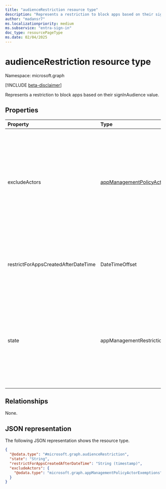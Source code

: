 ```yaml
---
title: "audienceRestriction resource type"
description: "Represents a restriction to block apps based on their signInAudience value."
author: "madansr7"
ms.localizationpriority: medium
ms.subservice: "entra-sign-in"
doc_type: resourcePageType
ms.date: 02/04/2025
---
```


# audienceRestriction resource type

Namespace: microsoft.graph

[!INCLUDE [beta-disclaimer](../../includes/beta-disclaimer.md)]

Represents a restriction to block apps based on their signInAudience value.

## Properties

| Property                            | Type                                                                                     | Description                                                                                                                                                                                                                          |
| :---------------------------------- | :--------------------------------------------------------------------------------------- | :----------------------------------------------------------------------------------------------------------------------------------------------------------------------------------------------------------------------------------- |
| excludeActors                | [appManagementPolicyActorExemptions](appmanagementpolicyactorexemptions.md)                         | Collection of custom security attribute exemptions. If an actor user or service principal has the custom security attribute defined in this section, they're exempted from the restriction.  This means that calls the user or service principal makes to create or update apps are exempt from this policy enforcement. |
| restrictForAppsCreatedAfterDateTime | DateTimeOffset                                                                           | Specifies the date from which the policy restriction applies to newly created applications. For existing applications, the enforcement date can be retroactively applied.                                                            |
| state                               | appManagementRestrictionState                                                            | String value that indicates if the restriction is evaluated. The possible values are: enabled, disabled, and unknownFutureValue. If enabled, the restriction is evaluated. If disabled, the restriction isn't evaluated or enforced. |

## Relationships

None.

## JSON representation

The following JSON representation shows the resource type.

<!-- {
  "blockType": "resource",
  "@odata.type": "microsoft.graph.audienceRestriction"
}
-->

```json
{
  "@odata.type": "#microsoft.graph.audienceRestriction",
  "state": "String",
  "restrictForAppsCreatedAfterDateTime": "String (timestamp)",
  "excludeActors": {
    "@odata.type": "microsoft.graph.appManagementPolicyActorExemptions"
  }
}
```
